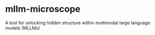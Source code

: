 # mllm-microscope
A tool for unlocking hidden structure within multimodal large language models (MLLMs)
